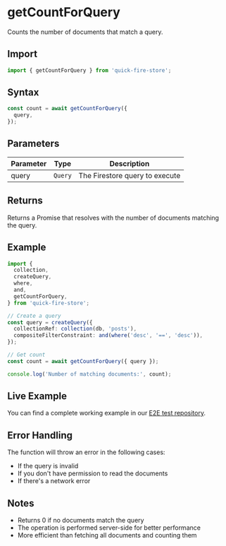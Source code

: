 # getCountForQuery

Counts the number of documents that match a query.

## Import

```typescript
import { getCountForQuery } from 'quick-fire-store';
```

## Syntax

```typescript
const count = await getCountForQuery({
  query,
});
```

## Parameters

| Parameter | Type    | Description                    |
| --------- | ------- | ------------------------------ |
| query     | `Query` | The Firestore query to execute |

## Returns

Returns a Promise that resolves with the number of documents matching the query.

## Example

```typescript
import {
  collection,
  createQuery,
  where,
  and,
  getCountForQuery,
} from 'quick-fire-store';

// Create a query
const query = createQuery({
  collectionRef: collection(db, 'posts'),
  compositeFilterConstraint: and(where('desc', '==', 'desc')),
});

// Get count
const count = await getCountForQuery({ query });

console.log('Number of matching documents:', count);
```

## Live Example

You can find a complete working example in our [E2E test repository](https://github.com/YOUR_USERNAME/e2e-nextjs/blob/main/app/store-functions/page.tsx).

## Error Handling

The function will throw an error in the following cases:

- If the query is invalid
- If you don't have permission to read the documents
- If there's a network error

## Notes

- Returns 0 if no documents match the query
- The operation is performed server-side for better performance
- More efficient than fetching all documents and counting them
